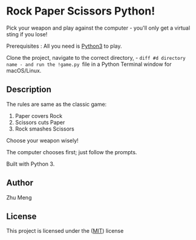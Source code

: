 # Rock Paper Scissors Python!

Pick your weapon and play against the computer - you'll only get a virtual sting if you lose!

Prerequisites : All you need is [Python3](https://www.python.org/) to play.

Clone the project, navigate to the correct directory, - ```diff #d directory name - and run the !game.py ```file in a Python Terminal window for macOS/Linux.

## Description
The rules are same as the classic game:
1. Paper covers Rock
2. Scissors cuts Paper
3. Rock smashes Scissors

Choose your weapon wisely!

The computer chooses first; just follow the prompts.

Built with Python 3.

## Author
Zhu Meng

## License
This project is licensed under the 
([MIT](https://choosealicense.com/licenses/mit/)) license